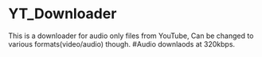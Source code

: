 # YT_Downloader
This is a downloader for audio only files from YouTube, Can be changed to various formats(video/audio) though.
#Audio downlaods at 320kbps.
